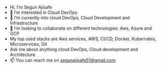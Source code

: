 - Hi, I’m Segun Ajisafe
- 👀 I’m interested in Cloud DevOps
- 🌱 I’m currently into cloud DevOps, Cloud Development and Infrastructure 
- 💞️ I’m looking to collaborate on different technologies: Aws, Azure and GCP
- My top used stacks are Aws services, AWS, CI/CD, Docker, Kubernates, Microservices, Git
- Ask me about anything cloud DevOps, Cloud development and Architecture.
- 📫 You can reach me on segunajisafe51@gmail.com
